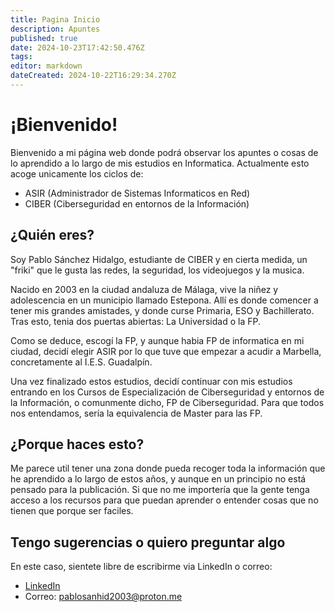 ```yaml
---
title: Pagina Inicio
description: Apuntes
published: true
date: 2024-10-23T17:42:50.476Z
tags: 
editor: markdown
dateCreated: 2024-10-22T16:29:34.270Z
---
```


# ¡Bienvenido!
Bienvenido a mi página web donde podrá observar los apuntes o cosas de lo aprendido a lo largo de mis estudios en Informatica.
Actualmente esto acoge unicamente los ciclos de:
- ASIR (Administrador de Sistemas Informaticos en Red)
- CIBER (Ciberseguridad en entornos de la Información)

## ¿Quién eres?
Soy Pablo Sánchez Hidalgo, estudiante de CIBER y en cierta medida, un "friki" que le gusta las redes, la seguridad, los videojuegos y la musica.

Nacido en 2003 en la ciudad andaluza de Málaga, vive la niñez y adolescencia en un municipio llamado Estepona. Allí es donde comencer a tener mis grandes amistades, y donde curse Primaria, ESO y Bachillerato.
Tras esto, tenia dos puertas abiertas: La Universidad o la FP.

Como se deduce, escogí la FP, y aunque habia FP de informatica en mi ciudad, decidí elegir ASIR por lo que tuve que empezar a acudir a Marbella, concretamente al I.E.S. Guadalpín.

Una vez finalizado estos estudios, decidí continuar con mis estudios entrando en los Cursos de Especialización de Ciberseguridad y entornos de la Información, o comunmente dicho, FP de Ciberseguridad.
Para que todos nos entendamos, sería la equivalencia de Master para las FP.

## ¿Porque haces esto?
Me parece util tener una zona donde pueda recoger toda la información que he aprendido a lo largo de estos años, y aunque en un principio no está pensado para la publicación. Si que no me importería que la gente tenga acceso a los recursos para que puedan aprender o entender cosas que no tienen que porque ser faciles.

## Tengo sugerencias o quiero preguntar algo
En este caso, sientete libre de escribirme via LinkedIn o correo:
- [LinkedIn](https://www.linkedin.com/in/pablosanchezhidalgo/)
- Correo: pablosanhid2003@proton.me
